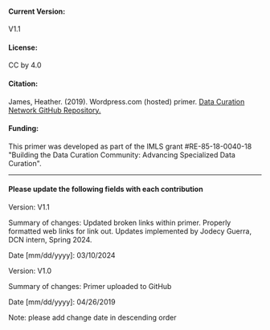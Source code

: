 #### Current Version:

V1.1

#### License:

CC by 4.0

#### Citation:

James, Heather. (2019). Wordpress.com (hosted) primer. [Data Curation Network GitHub Repository.](https://github.com/DataCurationNetwork/data-primers)

#### Funding:

This primer was developed as part of the IMLS grant #RE-85-18-0040-18 "Building the Data Curation Community: Advancing Specialized Data Curation".

_____________

#### Please update the following fields with each contribution

Version:
V1.1

Summary of changes: Updated broken links within primer. Properly formatted web links for link out. Updates implemented by Jodecy Guerra, DCN intern, Spring 2024.

Date [mm/dd/yyyy]: 03/10/2024

Version:
V1.0

Summary of changes: Primer uploaded to GitHub

Date [mm/dd/yyyy]: 04/26/2019


Note: please add change date in descending order
